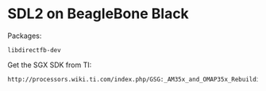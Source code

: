 # SDL2 on BeagleBone Black

Packages:

    libdirectfb-dev

Get the SGX SDK from TI:

    http://processors.wiki.ti.com/index.php/GSG:_AM35x_and_OMAP35x_Rebuilding_the_Software
